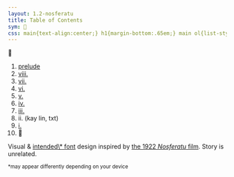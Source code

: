 ```yaml
---
layout: 1.2-nosferatu
title: Table of Contents
sym: 🌙
css: main{text-align:center;} h1{margin-bottom:.65em;} main ol{list-style-type:none; padding-left:0; line-height:2;} section{text-align:left; font-size:.85em; max-width:20em; margin:1rem auto 0; opacity:.85;} section small{font-size:.85em;} ol a{text-decoration:none;} ol a:hover,ol a:focus,ol a:active{color:#606060;} ol li:last-child{margin:.75em 0 2em;} ol li a{display:inline-block; padding:0 .35em;} a{text-underline-offset:.25em;}
---
```

<!--put the "ad"/cover image above the h1? with title. use "if url contains index" or whatever in the layout
also maybe use images for this? especially if parts get split into separate pages but idk, everything on one big page makes my job easier even if it loads a bit slower-->
🌙︎&#xFE0E;

1. [prelude](splash)
1. [viii.](viii)
1. [vii.](vii)
1. [vi.](vi)
1. [v.](v) <!--interlude: And Then They Worried // Who Would Win: "ELDRITCH WEREBUNNY BEHEMOTH" vs "one guy with a plank lol"-->
1. [iv.](iv) <!--interlude: OH BUT CALEB AS "SICKOS." meanwhile addison and joce having the worst day of their lives-->
1. [iii.](iii) <!--interlude: do we finally share the "but... you're a rabbit" y/n. it's not Quite a Dramatic Death Scene but it kinda fades like one anyway so-->
1. ii. (kay lin, txt)
1. [i.](i)
1. 🌙︎&#xFE0E;

<!--1. epilogue-bonus-thing?? idk could just be a group drawing, have Some kind of "thanks for reading". maybe an additional author's note about this being a "test run" for the potential Actual Story? maybe you could get the colorscript up by this point and have a link to it here :V
	1. ^ link it to the moon. NOT the beginning though, that part can stay visible-->

<section markdown="1" class="book">
Visual & <a href="https://en.wikipedia.org/wiki/Century_Gothic" class="ext">intended\* font</a> design inspired by <a href="https://en.wikipedia.org/wiki/Nosferatu" class="ext">the 1922 <i>Nosferatu</i> film</a>. Story is unrelated.

<small>\*may appear differently depending on your device</small>
</section>